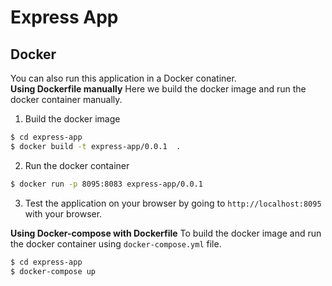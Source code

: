 # Express App

## Docker

You can also run this application in a Docker conatiner.  
**Using Dockerfile manually**
Here we build the docker image and run the docker container manually.

1. Build the docker image

```bash
$ cd express-app
$ docker build -t express-app/0.0.1  .
```

2. Run the docker container

```bash
$ docker run -p 8095:8083 express-app/0.0.1
```

3. Test the application on your browser by going to `http://localhost:8095` with your browser.

**Using Docker-compose with Dockerfile**
To build the docker image and run the docker container using `docker-compose.yml` file.

```bash
$ cd express-app
$ docker-compose up
```
